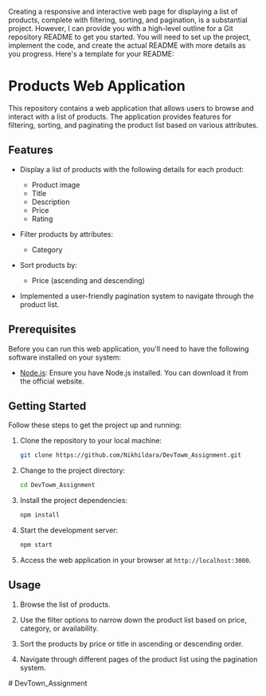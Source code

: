 Creating a responsive and interactive web page for displaying a list of products, complete with filtering, sorting, and pagination, is a substantial project. However, I can provide you with a high-level outline for a Git repository README to get you started. You will need to set up the project, implement the code, and create the actual README with more details as you progress. Here's a template for your README:

# Products Web Application

This repository contains a web application that allows users to browse and interact with a list of products. The application provides features for filtering, sorting, and paginating the product list based on various attributes.


## Features

- Display a list of products with the following details for each product:
  - Product image
  - Title
  - Description
  - Price
  - Rating

- Filter products by attributes:
  - Category

- Sort products by:
  - Price (ascending and descending)
    

- Implemented a user-friendly pagination system to navigate through the product list.

## Prerequisites

Before you can run this web application, you'll need to have the following software installed on your system:

- [Node.js](https://nodejs.org/): Ensure you have Node.js installed. You can download it from the official website.

## Getting Started

Follow these steps to get the project up and running:

1. Clone the repository to your local machine:

   ```bash
   git clone https://github.com/Nikhildara/DevTowm_Assignment.git
   ```

2. Change to the project directory:

   ```bash
   cd DevTowm_Assignment
   ```

3. Install the project dependencies:

   ```bash
   npm install
   ```

4. Start the development server:

   ```bash
   npm start
   ```

5. Access the web application in your browser at `http://localhost:3000`.

## Usage

1. Browse the list of products.

2. Use the filter options to narrow down the product list based on price, category, or availability.

3. Sort the products by price or title in ascending or descending order.

4. Navigate through different pages of the product list using the pagination system.





#   D e v T o w n _ A s s i g n m e n t 
 
 
